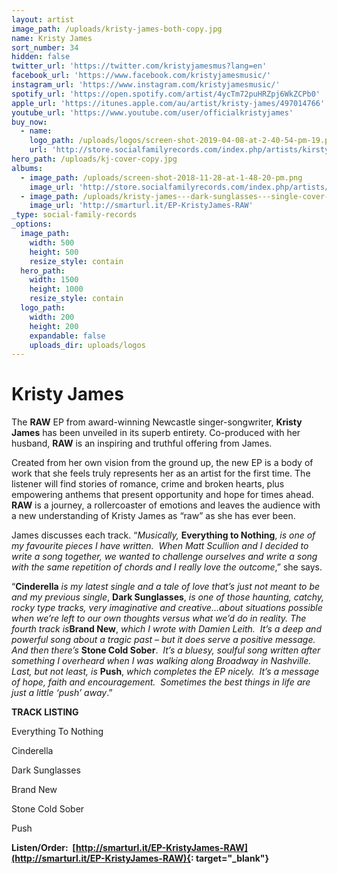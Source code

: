 ```yaml
---
layout: artist
image_path: /uploads/kristy-james-both-copy.jpg
name: Kristy James
sort_number: 34
hidden: false
twitter_url: 'https://twitter.com/kristyjamesmus?lang=en'
facebook_url: 'https://www.facebook.com/kristyjamesmusic/'
instagram_url: 'https://www.instagram.com/kristyjamesmusic/'
spotify_url: 'https://open.spotify.com/artist/4ycTm72puHRZpj6WkZCPb0'
apple_url: 'https://itunes.apple.com/au/artist/kristy-james/497014766'
youtube_url: 'https://www.youtube.com/user/officialkristyjames'
buy_now:
  - name:
    logo_path: /uploads/logos/screen-shot-2019-04-08-at-2-40-54-pm-19.png
    url: 'http://store.socialfamilyrecords.com/index.php/artists/kirsty-james.html'
hero_path: /uploads/kj-cover-copy.jpg
albums:
  - image_path: /uploads/screen-shot-2018-11-28-at-1-48-20-pm.png
    image_url: 'http://store.socialfamilyrecords.com/index.php/artists/kirsty-james.html'
  - image_path: /uploads/kristy-james---dark-sunglasses---single-cover-1.jpg
    image_url: 'http://smarturl.it/EP-KristyJames-RAW'
_type: social-family-records
_options:
  image_path:
    width: 500
    height: 500
    resize_style: contain
  hero_path:
    width: 1500
    height: 1000
    resize_style: contain
  logo_path:
    width: 200
    height: 200
    expandable: false
    uploads_dir: uploads/logos
---
```


# Kristy James

The **RAW** EP from award-winning Newcastle singer-songwriter, **Kristy James** has been unveiled in its superb entirety. Co-produced with her husband, **RAW** is an inspiring and truthful offering from James.

Created from her own vision from the ground up, the new EP is a body of work that she feels truly represents her as an artist for the first time. The listener will find stories of romance, crime and broken hearts, plus empowering anthems that present opportunity and hope for times ahead. **RAW** is a journey, a rollercoaster of emotions and leaves the audience with a new understanding of Kristy James as “raw” as she has ever been.

James discusses each track. “*Musically,* **Everything to Nothing**, *is one of my favourite pieces I have written.  When Matt Scullion and I decided to write a song together, we wanted to challenge ourselves and write a song with the same repetition of chords and I really love the outcome*,” she says. 

“**Cinderella** *is my latest single and a tale of love that’s just not meant to be and my previous single*, **Dark Sunglasses**, *is one of those haunting, catchy, rocky type tracks, very imaginative and creative…about situations possible when we’re left to our own thoughts versus what we’d do in reality. The fourth track is***Brand New**, *which I wrote with Damien Leith.  It’s a deep and powerful song about a tragic past – but it does serve a positive message.  And then there’s* **Stone Cold Sober**.  *It’s a bluesy, soulful song written after something I overheard when I was walking along Broadway in Nashville.  Last, but not least, is* **Push**, *which completes the EP nicely.  It’s a message of hope, faith and encouragement.  Sometimes the best things in life are just a little ‘push’ away*.”

**TRACK LISTING**

Everything To Nothing

Cinderella

Dark Sunglasses

Brand New

Stone Cold Sober

Push

**Listen/Order:  [http://smarturl.it/EP-KristyJames-RAW](http://smarturl.it/EP-KristyJames-RAW){: target="_blank"}**
